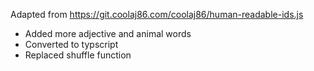 Adapted from https://git.coolaj86.com/coolaj86/human-readable-ids.js

- Added more adjective and animal words
- Converted to typscript
- Replaced shuffle function
